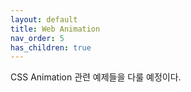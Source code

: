 ```yaml
---
layout: default
title: Web Animation
nav_order: 5
has_children: true
---
```


CSS Animation 관련 예제들을 다룰 예정이다.

